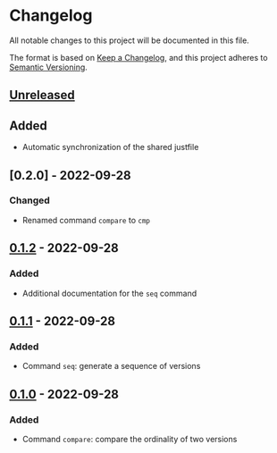 # Changelog

All notable changes to this project will be documented in this file.

The format is based on [Keep a Changelog](https://keepachangelog.com/en/1.0.0/),
and this project adheres to [Semantic Versioning](https://semver.org/spec/v2.0.0.html).

## [Unreleased]

## Added

- Automatic synchronization of the shared justfile

## [0.2.0] - 2022-09-28

### Changed

- Renamed command `compare` to `cmp`

## [0.1.2] - 2022-09-28

### Added

- Additional documentation for the `seq` command

## [0.1.1] - 2022-09-28

### Added

- Command `seq`: generate a sequence of versions

## [0.1.0] - 2022-09-28

### Added

- Command `compare`: compare the ordinality of two versions

[unreleased]: https://github.com/olivierlacan/keep-a-changelog/compare/v0.1.2...HEAD
[0.1.2]: https://github.com/olivierlacan/keep-a-changelog/compare/v0.1.1...v0.1.2
[0.1.1]: https://github.com/olivierlacan/keep-a-changelog/compare/v0.1.0...v0.1.1
[0.1.0]: https://github.com/olivierlacan/keep-a-changelog/releases/tag/v0.1.0
